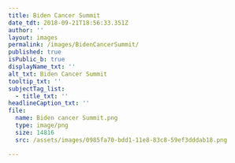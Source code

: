 ```yaml
---
title: Biden Cancer Summit
date_tdt: 2018-09-21T18:56:33.351Z
author: ''
layout: images
permalink: /images/BidenCancerSummit/
published: true
isPublic_b: true
displayName_txt: ''
alt_txt: Biden Cancer Summit
tooltip_txt: ''
subjectTag_list:
  - title_txt: ''
headlineCaption_txt: ''
file:
  name: Biden cancer Summit.png
  type: image/png
  size: 14816
  src: /assets/images/0985fa70-bdd1-11e8-83c8-59ef3dddab18.png

---
```



